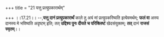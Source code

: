 +++
title = "21 यत्तु प्रत्युपकारार्थम्"

+++
।।17.21।। --,**यत्तु दानं प्रत्युपकारार्थं** काले तु अयं मां
प्रत्युपकरिष्यति इत्येवमर्थम्; **फलं वा** अस्य दानस्य मे भविष्यति
अदृष्टम् इति; तत् **उद्दिश्य पुनः दीयते च परिक्लिष्टं** खेदसंयुक्तम्;
**तत्** दानं **राजसं स्मृतम्**।।
